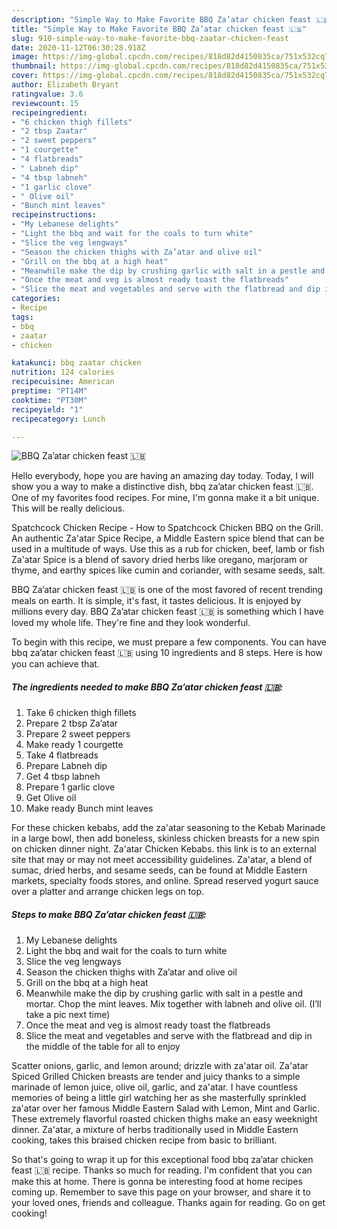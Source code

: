 ```yaml
---
description: "Simple Way to Make Favorite BBQ Za’atar chicken feast 🇱🇧"
title: "Simple Way to Make Favorite BBQ Za’atar chicken feast 🇱🇧"
slug: 910-simple-way-to-make-favorite-bbq-zaatar-chicken-feast
date: 2020-11-12T06:30:28.918Z
image: https://img-global.cpcdn.com/recipes/818d82d4150835ca/751x532cq70/bbq-zaatar-chicken-feast-🇱🇧-recipe-main-photo.jpg
thumbnail: https://img-global.cpcdn.com/recipes/818d82d4150835ca/751x532cq70/bbq-zaatar-chicken-feast-🇱🇧-recipe-main-photo.jpg
cover: https://img-global.cpcdn.com/recipes/818d82d4150835ca/751x532cq70/bbq-zaatar-chicken-feast-🇱🇧-recipe-main-photo.jpg
author: Elizabeth Bryant
ratingvalue: 3.6
reviewcount: 15
recipeingredient:
- "6 chicken thigh fillets"
- "2 tbsp Zaatar"
- "2 sweet peppers"
- "1 courgette"
- "4 flatbreads"
- " Labneh dip"
- "4 tbsp labneh"
- "1 garlic clove"
- " Olive oil"
- "Bunch mint leaves"
recipeinstructions:
- "My Lebanese delights"
- "Light the bbq and wait for the coals to turn white"
- "Slice the veg lengways"
- "Season the chicken thighs with Za’atar and olive oil"
- "Grill on the bbq at a high heat"
- "Meanwhile make the dip by crushing garlic with salt in a pestle and mortar. Chop the mint leaves. Mix together with labneh and olive oil. (I’ll take a pic next time)"
- "Once the meat and veg is almost ready toast the flatbreads"
- "Slice the meat and vegetables and serve with the flatbread and dip in the middle of the table for all to enjoy"
categories:
- Recipe
tags:
- bbq
- zaatar
- chicken

katakunci: bbq zaatar chicken 
nutrition: 124 calories
recipecuisine: American
preptime: "PT14M"
cooktime: "PT30M"
recipeyield: "1"
recipecategory: Lunch

---
```



![BBQ Za’atar chicken feast 🇱🇧](https://img-global.cpcdn.com/recipes/818d82d4150835ca/751x532cq70/bbq-zaatar-chicken-feast-🇱🇧-recipe-main-photo.jpg)

Hello everybody, hope you are having an amazing day today. Today, I will show you a way to make a distinctive dish, bbq za’atar chicken feast 🇱🇧. One of my favorites food recipes. For mine, I'm gonna make it a bit unique. This will be really delicious.

Spatchcock Chicken Recipe - How to Spatchcock Chicken BBQ on the Grill. An authentic Za&#39;atar Spice Recipe, a Middle Eastern spice blend that can be used in a multitude of ways. Use this as a rub for chicken, beef, lamb or fish Za&#39;atar Spice is a blend of savory dried herbs like oregano, marjoram or thyme, and earthy spices like cumin and coriander, with sesame seeds, salt.

BBQ Za’atar chicken feast 🇱🇧 is one of the most favored of recent trending meals on earth. It is simple, it's fast, it tastes delicious. It is enjoyed by millions every day. BBQ Za’atar chicken feast 🇱🇧 is something which I have loved my whole life. They're fine and they look wonderful.


To begin with this recipe, we must prepare a few components. You can have bbq za’atar chicken feast 🇱🇧 using 10 ingredients and 8 steps. Here is how you can achieve that.

<!--inarticleads1-->

##### The ingredients needed to make BBQ Za’atar chicken feast 🇱🇧:

1. Take 6 chicken thigh fillets
1. Prepare 2 tbsp Za’atar
1. Prepare 2 sweet peppers
1. Make ready 1 courgette
1. Take 4 flatbreads
1. Prepare  Labneh dip
1. Get 4 tbsp labneh
1. Prepare 1 garlic clove
1. Get  Olive oil
1. Make ready Bunch mint leaves


For these chicken kebabs, add the za&#39;atar seasoning to the Kebab Marinade in a large bowl, then add boneless, skinless chicken breasts for a new spin on chicken dinner night. Za&#39;atar Chicken Kebabs. this link is to an external site that may or may not meet accessibility guidelines. Za&#39;atar, a blend of sumac, dried herbs, and sesame seeds, can be found at Middle Eastern markets, specialty foods stores, and online. Spread reserved yogurt sauce over a platter and arrange chicken legs on top. 

<!--inarticleads2-->

##### Steps to make BBQ Za’atar chicken feast 🇱🇧:

1. My Lebanese delights
1. Light the bbq and wait for the coals to turn white
1. Slice the veg lengways
1. Season the chicken thighs with Za’atar and olive oil
1. Grill on the bbq at a high heat
1. Meanwhile make the dip by crushing garlic with salt in a pestle and mortar. Chop the mint leaves. Mix together with labneh and olive oil. (I’ll take a pic next time)
1. Once the meat and veg is almost ready toast the flatbreads
1. Slice the meat and vegetables and serve with the flatbread and dip in the middle of the table for all to enjoy


Scatter onions, garlic, and lemon around; drizzle with za&#39;atar oil. Za&#39;atar Spiced Grilled Chicken breasts are tender and juicy thanks to a simple marinade of lemon juice, olive oil, garlic, and za&#39;atar. I have countless memories of being a little girl watching her as she masterfully sprinkled za&#39;atar over her famous Middle Eastern Salad with Lemon, Mint and Garlic. These extremely flavorful roasted chicken thighs make an easy weeknight dinner. Za&#39;atar, a mixture of herbs traditionally used in Middle Eastern cooking, takes this braised chicken recipe from basic to brilliant. 

So that's going to wrap it up for this exceptional food bbq za’atar chicken feast 🇱🇧 recipe. Thanks so much for reading. I'm confident that you can make this at home. There is gonna be interesting food at home recipes coming up. Remember to save this page on your browser, and share it to your loved ones, friends and colleague. Thanks again for reading. Go on get cooking!
